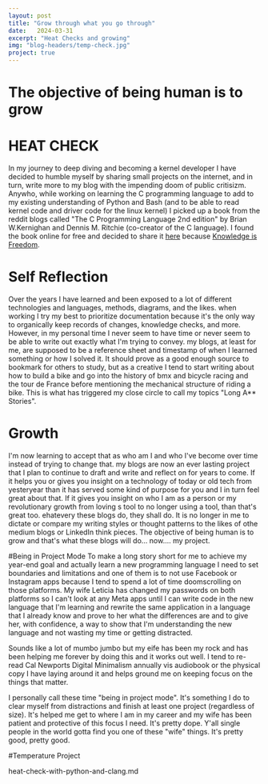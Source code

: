 ```yaml
---
layout: post
title: "Grow through what you go through"
date:   2024-03-31
excerpt: "Heat Checks and growing"
img: "blog-headers/temp-check.jpg" 
project: true  
---
```


# The objective of being human is to grow

# HEAT CHECK 
In my journey to deep diving and becoming a kernel developer I have decided to humble myself by sharing small projects on the internet, and in turn, write more to my blog with the impending doom of public critisizm. Anywho, while working on learning the C programming language to add to my existing understanding of Python and Bash (and to be able to read kernel code and driver code for the linux kernel) I picked up a book from the reddit blogs called "The C Programming Language 2nd edition" by Brian W.Kernighan and Dennis M. Ritchie (co-creator of the C language). I found the book online for free and decided to share it [here]() because [Knowledge is Freedom](https://github.com/ohkimur/the-c-programming-language-2nd-edition-solutions).

# Self Reflection
Over the years I have learned and been exposed to a lot of different technologies and languages, methods, diagrams, and the likes. when working I try my best to prioritize documentation because it's the only way to organically keep records of changes, knowledge checks, and more. However, in my personal time I never seem to have time or never seem to be able to write out exactly what I'm trying to convey. my blogs, at least for me, are supposed to be a reference sheet and timestamp of when I learned something or how I solved it. It should prove as a good enough source to bookmark for others to study, but as a creative I tend to start writing about how to build a bike and go into the history of bmx and bicycle racing and the tour de France before mentioning the mechanical structure of riding a bike. This is what has triggered my close circle to call my topics "Long A** Stories". 

# Growth 
I'm now learning to accept that as who am I and who I've become over time instead of trying to change that. my blogs are now an ever lasting project that I plan to continue to draft and write and reflect on for years to come. If it helps you or gives you insight on a technology of today or old tech from yesteryear than it has served some kind of purpose for you and I in turn feel great about that. If it gives you insight on who I am as a person or my revolutionary growth from loving s tool to no longer using a tool, than that's great too.
ehatevery these blogs do, they shall do. It is no longer in me to dictate or compare my writing styles or thought patterns to the likes of othe medium blogs or LinkedIn think pieces. The objective of being human is to grow and that's what these blogs will do... now.... my project. 

#Being in Project Mode 
To make a long story short for me to achieve my year-end goal and actually learn a new programming language I need to set boundaries and limitations and one of them is to not use Facebook or Instagram apps because I tend to spend a lot of time doomscrolling on those platforms. My wife Leticia has changed my passwords on both platforms so I can't look at any Meta apps until I can write code in the new language that I'm learning and rewrite the same application in a language that I already know and prove to her what the differences are and to give her, with confidence, a way to show that I'm understanding the new language and not wasting my time or getting distracted. 

Sounds like a lot of mumbo jumbo but my eife has been my rock and has been helping me forever by doing this and it works out well. I tend to re-read Cal Newports Digital Minimalism annually vis audiobook or the physical copy I have laying around it and helps ground me on keeping focus on the things that matter.

I personally call these time "being in project mode". It's something I do to clear myself from distractions and finish at least one project (regardless of size). It's helped me get to where I am in my career and my wife has been patient and protective of this focus I need. It's pretty dope. Y'all single people in the world gotta find you one of these "wife" things. It's pretty good, pretty good. 


#Temperature Project 








heat-check-with-python-and-clang.md

